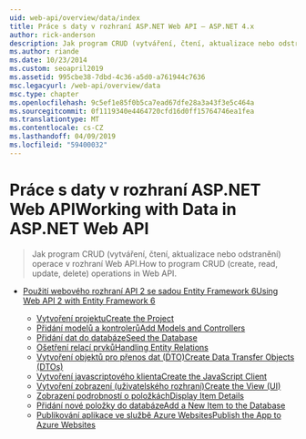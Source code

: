 ```yaml
---
uid: web-api/overview/data/index
title: Práce s daty v rozhraní ASP.NET Web API – ASP.NET 4.x
author: rick-anderson
description: Jak program CRUD (vytváření, čtení, aktualizace nebo odstranění) operace v rozhraní Web API pro ASP.NET 4.x.
ms.author: riande
ms.date: 10/23/2014
ms.custom: seoapril2019
ms.assetid: 995cbe38-7dbd-4c36-a5d0-a761944c7636
msc.legacyurl: /web-api/overview/data
msc.type: chapter
ms.openlocfilehash: 9c5ef1e85f0b5ca7ead67dfe28a3a43f3e5c464a
ms.sourcegitcommit: 0f1119340e4464720cfd16d0ff15764746ea1fea
ms.translationtype: MT
ms.contentlocale: cs-CZ
ms.lasthandoff: 04/09/2019
ms.locfileid: "59400032"
---
```

# <a name="working-with-data-in-aspnet-web-api"></a><span data-ttu-id="18506-103">Práce s daty v rozhraní ASP.NET Web API</span><span class="sxs-lookup"><span data-stu-id="18506-103">Working with Data in ASP.NET Web API</span></span>

> <span data-ttu-id="18506-104">Jak program CRUD (vytváření, čtení, aktualizace nebo odstranění) operace v rozhraní Web API.</span><span class="sxs-lookup"><span data-stu-id="18506-104">How to program CRUD (create, read, update, delete) operations in Web API.</span></span>


- [<span data-ttu-id="18506-105">Použití webového rozhraní API 2 se sadou Entity Framework 6</span><span class="sxs-lookup"><span data-stu-id="18506-105">Using Web API 2 with Entity Framework 6</span></span>](using-web-api-with-entity-framework/index.md)

    - [<span data-ttu-id="18506-106">Vytvoření projektu</span><span class="sxs-lookup"><span data-stu-id="18506-106">Create the Project</span></span>](using-web-api-with-entity-framework/part-1.md)
    - [<span data-ttu-id="18506-107">Přidání modelů a kontrolerů</span><span class="sxs-lookup"><span data-stu-id="18506-107">Add Models and Controllers</span></span>](using-web-api-with-entity-framework/part-2.md)
    - [<span data-ttu-id="18506-108">Přidání dat do databáze</span><span class="sxs-lookup"><span data-stu-id="18506-108">Seed the Database</span></span>](using-web-api-with-entity-framework/part-3.md)
    - [<span data-ttu-id="18506-109">Ošetření relací prvků</span><span class="sxs-lookup"><span data-stu-id="18506-109">Handling Entity Relations</span></span>](using-web-api-with-entity-framework/part-4.md)
    - [<span data-ttu-id="18506-110">Vytvoření objektů pro přenos dat (DTO)</span><span class="sxs-lookup"><span data-stu-id="18506-110">Create Data Transfer Objects (DTOs)</span></span>](using-web-api-with-entity-framework/part-5.md)
    - [<span data-ttu-id="18506-111">Vytvoření javascriptového klienta</span><span class="sxs-lookup"><span data-stu-id="18506-111">Create the JavaScript Client</span></span>](using-web-api-with-entity-framework/part-6.md)
    - [<span data-ttu-id="18506-112">Vytvoření zobrazení (uživatelského rozhraní)</span><span class="sxs-lookup"><span data-stu-id="18506-112">Create the View (UI)</span></span>](using-web-api-with-entity-framework/part-7.md)
    - [<span data-ttu-id="18506-113">Zobrazení podrobností o položkách</span><span class="sxs-lookup"><span data-stu-id="18506-113">Display Item Details</span></span>](using-web-api-with-entity-framework/part-8.md)
    - [<span data-ttu-id="18506-114">Přidání nové položky do databáze</span><span class="sxs-lookup"><span data-stu-id="18506-114">Add a New Item to the Database</span></span>](using-web-api-with-entity-framework/part-9.md)
    - [<span data-ttu-id="18506-115">Publikování aplikace ve službě Azure Websites</span><span class="sxs-lookup"><span data-stu-id="18506-115">Publish the App to Azure Websites</span></span>](using-web-api-with-entity-framework/part-10.md)

